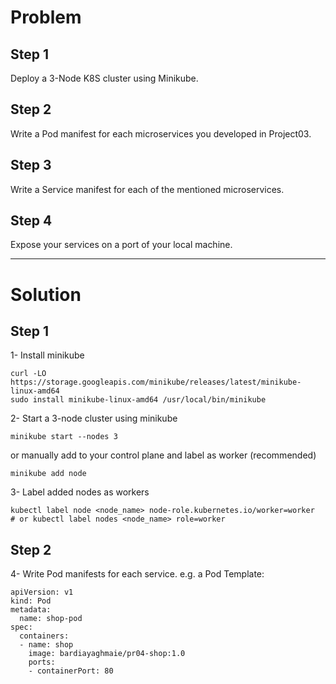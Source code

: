 # Problem 

## Step 1
Deploy a 3-Node K8S cluster using Minikube.

## Step 2
Write a Pod manifest for each microservices you developed in Project03.

## Step 3
Write a Service manifest for each of the mentioned microservices.

## Step 4
Expose your services on a port of your local machine.

-----
# Solution

## Step 1
1- Install minikube 
```
curl -LO https://storage.googleapis.com/minikube/releases/latest/minikube-linux-amd64
sudo install minikube-linux-amd64 /usr/local/bin/minikube
```

2- Start a 3-node cluster using minikube
```
minikube start --nodes 3
```
or manually add to your control plane and label as worker (recommended)
```
minikube add node
```
3- Label added nodes as workers
```
kubectl label node <node_name> node-role.kubernetes.io/worker=worker   # or kubectl label nodes <node_name> role=worker
```

## Step 2
4- Write Pod manifests for each service.
e.g. a Pod Template:
```
apiVersion: v1
kind: Pod
metadata:
  name: shop-pod
spec:
  containers:
  - name: shop
    image: bardiayaghmaie/pr04-shop:1.0
    ports:
    - containerPort: 80
```